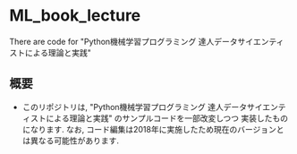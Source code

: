 # ML_book_lecture
There are code for "Python機械学習プログラミング 達人データサイエンティストによる理論と実践"

## 概要
- このリポジトリは,  "Python機械学習プログラミング 達人データサイエンティストによる理論と実践" のサンプルコードを一部改変しつつ
実装したものになります. なお, コード編集は2018年に実施したため現在のバージョンとは異なる可能性があります. 
